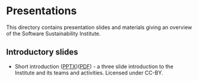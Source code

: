 # Presentations

This directory contains presentation slides and materials giving an overview of the Software Sustainability Institute.

## Introductory slides

   * Short introduction ([PPTX](https://github.com/softwaresaved/outreach-materials/blob/master/presentations/SSI_Introduction.pptx))([PDF](https://github.com/softwaresaved/outreach-materials/blob/master/presentations/SSI_Introduction.pdf)) - a three slide introduction to the Institute and its teams and activities. Licensed under CC-BY.

